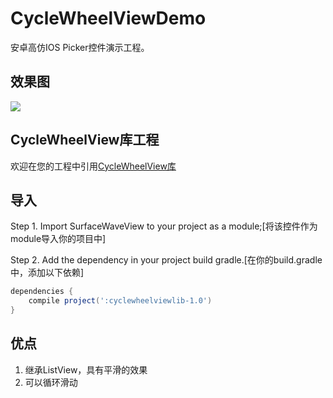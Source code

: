 # CycleWheelViewDemo
 安卓高仿IOS Picker控件演示工程。

## 效果图
![](https://github.com/Louis19910615/CycleWheelViewDemo/blob/master/CycleWheelViewDemo_Gif.gif)
## CycleWheelView库工程
欢迎在您的工程中引用[CycleWheelView库](https://github.com/Louis19910615/CycleWheelView "CycleWheelView库")
## 导入

Step 1. Import SurfaceWaveView to your project as a module;[将该控件作为module导入你的项目中]


Step 2. Add the dependency in your project build gradle.[在你的build.gradle中，添加以下依赖]

```gradle
dependencies {
    compile project(':cyclewheelviewlib-1.0')
}
```
## 优点
1. 继承ListView，具有平滑的效果
2. 可以循环滑动